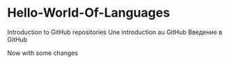 
# Hello-World-Of-Languages
Introduction to GitHub repositories
Une introduction au GitHub
Введение в GitHub

Now with some changes

